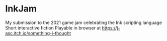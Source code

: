# InkJam
My submission to the 2021 game jam celebrating the Ink scripting language
Short interactive fiction
Playable in browser at https://j-asc.itch.io/something-i-thought
